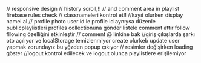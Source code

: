 // responsive design
// history scroll,!!
// and comment area in playlist firebase rules check
// classnameleri kontrol et!!
//kayıt olurken display namei al 
// profile photo user id le profile id aynıysa düzenle publicplaylistleri profiles collectionuna gönder listele comment attır follow fllowing özelliğini etkinleştir
// comment @ linkine bak
//giriş çıkışlarda şarkı oto açılıyor ve localStorage temizlenmiyor create olurkeb update user yapmak zorundayız bu yğzden popup çıkıyor
// resimler değişirken loading göster
//logout kontrol edilecek ve logout olunca playlistlere erişilemiyor